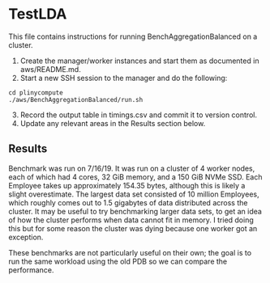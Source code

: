 # TestLDA
This file contains instructions for running BenchAggregationBalanced on a cluster.
1. Create the manager/worker instances and start them as documented in aws/README.md.
2. Start a new SSH session to the manager and do the following:
```
cd plinycompute
./aws/BenchAggregationBalanced/run.sh
```
3. Record the output table in timings.csv and commit it to version control.
4. Update any relevant areas in the Results section below.

## Results
Benchmark was run on 7/16/19. It was run on a cluster of 4 worker nodes, each of which had 4 cores, 32 GiB memory, and a 150 GiB NVMe SSD. Each Employee takes up approximately 154.35 bytes, although this is likely a slight overestimate. The largest data set consisted of 10 million Employees, which roughly comes out to 1.5 gigabytes of data distributed across the cluster. It may be useful to try benchmarking larger data sets, to get an idea of how the cluster performs when data cannot fit in memory. I tried doing this but for some reason the cluster was dying because one worker got an exception.

These benchmarks are not particularly useful on their own; the goal is to run the same workload using the old PDB so we can compare the performance. 

